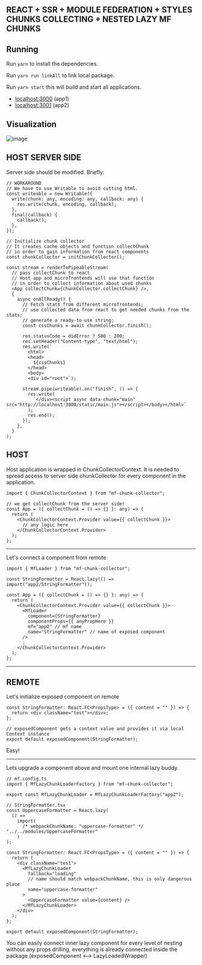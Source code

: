 ## REACT + SSR + MODULE FEDERATION + STYLES CHUNKS COLLECTING + NESTED LAZY MF CHUNKS

## Running

Run `yarn` to install the dependencies.

Run `yarn run linkAll` to link local package.

Run `yarn start` this will build and start all applications.

- [localhost:3000](http://localhost:3000/) (app1)
- [localhost:3001](http://localhost:3001/) (app2)

## Visualization 
![image](https://user-images.githubusercontent.com/57018343/227779550-a0414513-5e26-44a5-8c0f-0177f2e20fbf.png)



## HOST SERVER SIDE

Server side should be modified. Briefly:

```tsx
// WORKAROUND
// We have to use Writable to avoid cutting html.
const writeable = new Writable({
  write(chunk: any, encoding: any, callback: any) {
    res.write(chunk, encoding, callback);
  },
  final(callback) {
    callback();
  },
});

// Initialize chunk collector
// It creates cache objects and function collectChunk
// in order to gain information from react components
const chunkCollector = initChunkCollector();

const stream = renderToPipeableStream(
  // pass collectChunk to react
  // Host app and microfrontends will use that function
  // in order to collect information about used chunks
  <App collectChunk={chunkCollector.collectChunk} />,
  {
    async onAllReady() {
      // Fetch stats from different microfrontends;
      // use collected data from react to get needed chunks from the stats;
      // generate a ready-to-use string;
      const cssChunks = await chunkCollector.finish();

      res.statusCode = didError ? 500 : 200;
      res.setHeader("Content-type", "text/html");
      res.write(`
        <html>
        <head>
          ${cssChunks}
        </head>
        <body>
        <div id="root">`);

      stream.pipe(writeable).on("finish", () => {
        res.write(
          `</div><script async data-chunk="main" src="http://localhost:3000/static/main.js"></script></body></html>`
        );
        res.end();
      });
    },
  }
);
```

## HOST

Host application is wrapped in ChunkCollectorContext. It is needed to spread access to server side chunkCollector for every component in the application.

```tsx
import { ChunkCollectorContext } from "mf-chunk-collector";

// we get collectChunk from the server side!
const App = ({ collectChunk = () => {} }: any) => {
  return (
    <ChunkCollectorContext.Provider value={{ collectChunk }}>
      // any logic here
    </ChunkCollectorContext.Provider>
  );
};
```

---

Let's connect a component from remote

```tsx
import { MfLoader } from "mf-chunk-collector";

const StringFormatter = React.lazy(() => import("app2/StringFormatter"));

const App = ({ collectChunk = () => {} }: any) => {
  return (
    <ChunkCollectorContext.Provider value={{ collectChunk }}>
      <MfLoader
        component={StringFormatter}
        componentProps={{ anyPropHere }}
        mf="app2" // mf name
        name="StringFormatter" // name of exposed component
      />
      ;
    </ChunkCollectorContext.Provider>
  );
};
```

---

## REMOTE

Let's initialize exposed component on remote

```tsx
const StringFormatter: React.FC<PropsType> = ({ content = "" }) => {
  return <div className="test"></div>;
};

// exposedComponent gets a context value and provides it via local Context instance
export default exposedComponent(StringFormatter);
```

Easy!

---

Lets upgrade a component above and mount one internal lazy buddy.

```tsx
// mf.config.ts
import { MfLazyChunkLoaderFactory } from "mf-chunk-collector";

export const MfLazyChunkLoader = MfLazyChunkLoaderFactory("app2");

// StringFormatter.tsx
const UppercaseFormatter = React.lazy(
  () =>
    import(
      /* webpackChunkName: "uppercase-formatter" */ "../../modules/UppercaseFormatter"
    )
);

const StringFormatter: React.FC<PropsType> = ({ content = "" }) => {
  return (
    <div className="test">
      <MfLazyChunkLoader
        fallback="loading"
        // name should match webpackChunkName, this is only dangerous place
        name="uppercase-formatter"
      >
        <UppercaseFormatter value={content} />
      </MfLazyChunkLoader>
    </div>
  );
};

export default exposedComponent(StringFormatter);
```

You can easily connect inner lazy component for every level of nesting without any props drilling, everything is already connected inside the package (exposedComponent <--> LazyLoadedWrapper)
